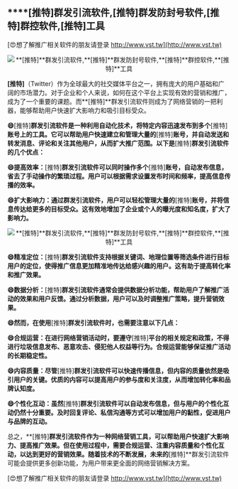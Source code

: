 ## ****[推特]**群发引流软件,**[推特]**群发防封号软件,**[推特]**群控软件,**[推特]**工具**

[😍想了解推广相关软件的朋友请登录 http://www.vst.tw](http://www.vst.tw)

 <center><img src="https://vst.tw/MP4/tuiguang/png/8.png" alt="**[推特]**群发引流软件,**[推特]**群发防封号软件,**[推特]**群控软件,**[推特]**工具"></center>

**[推特]**（Twitter）作为全球最大的社交媒体平台之一，拥有庞大的用户基础和广阔的市场潜力。对于企业和个人来说，如何在这个平台上实现有效的营销和推广，成为了一个重要的课题。而**[推特]**群发引流软件则成为了网络营销的一把利器，能够帮助用户快速扩大影响力和吸引目标受众。

**😄**[推特]**群发引流软件是一种利用自动化技术，将特定内容迅速发布到多个**[推特]**账号上的工具。它可以帮助用户快速建立和管理大量的**[推特]**账号，并自动发送和转发消息、评论和关注其他用户，从而扩大推广范围。以下是**[推特]**群发引流软件的几个优点：**

**😄提高效率：**[推特]**群发引流软件可以同时操作多个**[推特]**账号，自动发布信息，省去了手动操作的繁琐过程。用户可以根据需求设置发布时间和频率，提高信息传播的效率。**

**😄扩大影响力：通过群发引流软件，用户可以轻松管理大量的**[推特]**账号，并将信息传达给更多的目标受众。这有效地增加了企业或个人的曝光度和知名度，扩大了影响力。**

 <center><img src="https://vst.tw/MP4/tuiguang/png/7.png" alt="**[推特]**群发引流软件,**[推特]**群发防封号软件,**[推特]**群控软件,**[推特]**工具"></center>

**😄精准定位：**[推特]**群发引流软件支持根据关键词、地理位置等筛选条件进行目标用户的定位，使得推广信息更加精准地传达给感兴趣的用户。这有助于提高转化率和推广效果。**

**😄数据分析：**[推特]**群发引流软件通常会提供数据分析功能，帮助用户了解推广活动的效果和用户反馈。通过分析数据，用户可以及时调整推广策略，提升营销效果。**

**😄然而，在使用**[推特]**群发引流软件时，也需要注意以下几点：**

**😄合规运营：在进行网络营销活动时，要遵守**[推特]**平台的相关规定和政策，不得进行垃圾信息发布、恶意攻击、侵犯他人权益等行为。合规运营能够保证推广活动的长期稳定性。**

**😄内容质量：尽管**[推特]**群发引流软件可以快速传播信息，但内容的质量依然是吸引用户的关键。优质的内容可以提高用户的参与度和关注度，从而增加转化率和品牌认知度。**

**😄个性化互动：虽然**[推特]**群发引流软件可以自动发布信息，但与用户的个性化互动仍然十分重要。及时回复评论、私信沟通等方式可以增加用户的黏性，促进用户与品牌的互动。**

总之，**[推特]**群发引流软件作为一种网络营销工具，可以帮助用户快速扩大影响力、提高推广效果。但在使用过程中，需要合规运营、注重内容质量和个性化互动，以达到更好的营销效果。随着技术的不断发展，未来的**[推特]**群发引流软件可能会提供更多创新功能，为用户带来更全面的网络营销解决方案。

[😍想了解推广相关软件的朋友请登录 http://www.vst.tw](http://www.vst.tw)




